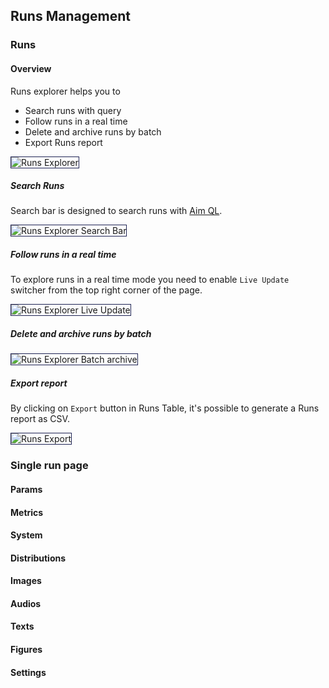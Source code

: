 ## Runs Management

### Runs

#### Overview

Runs explorer helps you to
- Search runs with query
- Follow runs in a real time
- Delete and archive runs by batch
- Export Runs report

<img style="border: 1px solid #1d2253" alt="Runs Explorer" src="https://user-images.githubusercontent.com/21033329/155331282-e24cfd1c-e666-4e76-8891-587d8f314479.png">

##### Search Runs

Search bar is designed to search runs with [Aim QL](../../using/search.html).

<img style="border: 1px solid #1d2253" alt="Runs Explorer Search Bar" src="https://user-images.githubusercontent.com/21033329/155337741-d97251c4-3712-426c-9c65-5ef9a3021b21.png">

##### Follow runs in a real time

To explore runs in a real time mode you need to enable `Live Update` switcher from the top right corner of the page.

<img style="border: 1px solid #1d2253" alt="Runs Explorer Live Update" src="https://user-images.githubusercontent.com/21033329/155357260-02dc0011-fd0b-4c3c-bc5c-0f4702950047.gif">

##### Delete and archive runs by batch

<img style="border: 1px solid #1d2253" alt="Runs Explorer Batch archive" src="https://user-images.githubusercontent.com/21033329/155358532-fafea9c7-8c32-4b9c-80c1-86e894905b2f.gif">

##### Export report

By clicking on `Export` button in Runs Table, it's possible to generate a Runs report as CSV.

<img style="border: 1px solid #1d2253" alt="Runs Export" src="https://user-images.githubusercontent.com/21033329/155360435-2151cbb8-4953-4302-91cb-d8ae3daef607.gif">

### Single run page

#### Params

#### Metrics

#### System

#### Distributions

#### Images

#### Audios

#### Texts

#### Figures

#### Settings
